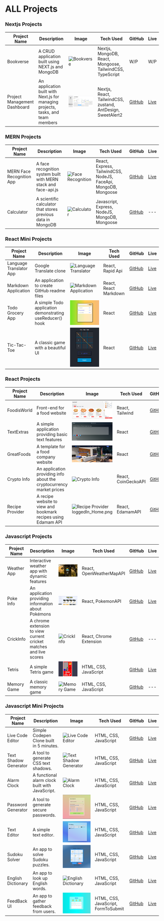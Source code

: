# ALL Projects

### Nextjs Projects

| Project Name                     | Description                                                                         | Image                                                                                                                      | Tech Used                                           | GitHub                                                | Live                                                 |
|----------------------------------|-------------------------------------------------------------------------------------|----------------------------------------------------------------------------------------------------------------------------|----------------------------------------------------|-------------------------------------------------------|------------------------------------------------------|
| Bookverse                        | A CRUD application built using NEXT.js and MongoDB                                  | ![Bookverse](https://private-user-images.githubusercontent.com/121796450/354179298-adc07bfd-0ba9-4c95-a5de-ad08cc0fd017.png) | Nextjs, MongoDB, React, Mongoose, TailwindCSS, TypeScript | W/P                                                   | W/P                                                  |
| Project Management Dashboard     | An application built with Next.js for managing projects, tasks, and team members    | ![Project Management Dashboard](https://raw.githubusercontent.com/replyre/All_Projects/main/pmanager.png)                   | Nextjs, React, TailwindCSS, zustand, AntDesign, SweetAlert2 | [GitHub](https://github.com/replyre/project-management-dashboard) | [Live](https://project-management-dashboard-one.vercel.app/) |

### MERN Projects

| Project Name                     | Description                                                                         | Image                                                                                                                      | Tech Used                                           | GitHub                                                | Live                                                 |
|----------------------------------|-------------------------------------------------------------------------------------|----------------------------------------------------------------------------------------------------------------------------|----------------------------------------------------|-------------------------------------------------------|------------------------------------------------------|
| MERN Face Recognition App        | A face recognition system built with MERN stack and face-api.js                     | ![Face Recognition](https://private-user-images.githubusercontent.com/121796450/319318909-70848b3b-e41a-4f02-8cf6-ea0b4d8737b2.png) | React, Express, TailwindCSS, NodeJS, FaceApi, MongoDB, Mongoose | [GitHub](https://github.com/replyre/face-recognition-mern-app) | [Live](face-recognition-mern-app.vercel.app/)       |
| Calculator                       | A scientific calculator that stores previous data in MongoDB                        | ![Calculator](https://private-user-images.githubusercontent.com/121796450/328232296-701b0aba-4ce1-424f-b37f-1e002051fbcd.png) | Javascript, Express, NodeJS, MongoDB, Mongoose     | [GitHub](https://github.com/replyre/calculator-JS-MongoDB)  | ---                                                  |

### React Mini Projects

| Project Name                     | Description                                                                         | Image                                                                                                                      | Tech Used                                           | GitHub                                                | Live                                                 |
|----------------------------------|-------------------------------------------------------------------------------------|----------------------------------------------------------------------------------------------------------------------------|----------------------------------------------------|-------------------------------------------------------|------------------------------------------------------|
| Language Translator App          | Google Translate clone                                                              | ![Language Translator](https://private-user-images.githubusercontent.com/121796450/355037071-762d1c49-a01f-434c-a025-fb4b665f1820.png) | React, Rapid Api                                    | [GitHub](https://github.com/replyre/translator-app)   | [Live](translator-app-sigma.vercel.app)              |
| Markdown Application             | An application to create GitHub readme files                                        | ![Markdown Application](https://private-user-images.githubusercontent.com/121796450/355027455-cb1ac36e-919b-4b15-9d82-7459b64544fb.png) | React, React Markdown                               | [GitHub](https://github.com/replyre/markdown-app)     | [Live](replyre.github.io/markdown-app/)              |
| Todo Grocery App                 | A simple Todo application demonstrating useReducer() hook                           | ![Todo Grocery App](https://raw.githubusercontent.com/replyre/All_Projects/main/grocery.png)                              | React                                               | [GitHub](https://github.com/replyre/grocery-todo-app) | [Live](https://replyre.github.io/grocery-todo-app/)  |
| Tic-Tac-Toe                      | A classic game with a beautiful UI                                                  | ![Tic-Tac-Toe](https://raw.githubusercontent.com/replyre/All_Projects/main/tictactoe.png)                                 | React                                               | [GitHub](https://github.com/replyre/Tic_Tac_Toe-React)| [Live](https://replyre.github.io/Tic_Tac_Toe-React/) |

### React Projects

| Project Name                     | Description                                                                         | Image                                                                                                                      | Tech Used                                           | GitHub                                                | Live                                                 |
|----------------------------------|-------------------------------------------------------------------------------------|----------------------------------------------------------------------------------------------------------------------------|----------------------------------------------------|-------------------------------------------------------|------------------------------------------------------|
| FoodisWorld                      | Front-end for a food website                                                        | ![FoodisWorld](https://raw.githubusercontent.com/replyre/All_Projects/main/FoodisWorld.png)                                | React, Tailwind                                     | [GitHub](https://github.com/replyre/FoodisWorld)      | [Live](https://foodisworld.web.app/)                 |
| TextExtras                       | A simple application providing basic text features                                  | ![TextExtras](https://raw.githubusercontent.com/replyre/All_Projects/main/textExtras.png)                                  | React                                               | [GitHub](https://github.com/replyre/textExtras)       | [Live](https://replyre.github.io/textExtras/)        |
| GreatFoods                       | A template for a food company website                                               | ![GreatFoods](https://raw.githubusercontent.com/replyre/Geekfood/main/greatFood.png)                                       | React                                               | [GitHub](https://github.com/replyre/Geekfood)         | [Live](geekfood-zeta.vercel.app)                     |
| Crypto Info                      | An application providing info about the cryptocurrency market prices                | ![Crypto Info](https://private-user-images.githubusercontent.com/121796450/348572706-0f415f30-cdf6-42cf-9034-27ebf083dfb4.png) | React, CoinGeckoAPI                                 | [GitHub](https://github.com/replyre/Crypto_info)      | [Live](crypto-provider.web.app/)                     |
| Recipe Provider                  | A recipe website to view and bookmark recipes using Edamam API                      | ![Recipe Provider](https://github.com/replyre/Recipe_App/blob/main/Screenshots/1)loggedIn_Home.png                         | React, EdamamAPI                                    | [GitHub](https://github.com/replyre/Recipe_App)       | [Live](recipe-app-872e3.web.app/)                    |

### Javascript Projects

| Project Name                     | Description                                                                         | Image                                                                                                                      | Tech Used                                           | GitHub                                                | Live                                                 |
|----------------------------------|-------------------------------------------------------------------------------------|----------------------------------------------------------------------------------------------------------------------------|----------------------------------------------------|-------------------------------------------------------|------------------------------------------------------|
| Weather App                      | Interactive weather app with dynamic features                                       | ![Weather App](https://raw.githubusercontent.com/replyre/WeatherAPP/main/images/Screenshot%20Weather%20App.png)            | React, OpenWeatherMapAPI                            | [GitHub](https://github.com/replyre/WeatherAPP)       | [Live](replyre.github.io/WeatherAPP/)                |
| Poke Info                        | An application providing information about Pokémons                                 | ![Poke Info](https://raw.githubusercontent.com/replyre/All_Projects/main/poke.png)                                         | React, PokemonAPI                                   | [GitHub](https://github.com/replyre/poke-info)        | [Live](replyre.github.io/poke-info/)                 |
| CrickInfo                        | A chrome extension to view current cricket matches and live scores                  | ![CrickInfo](https://private-user-images.githubusercontent.com/121796450/340764476-365de6b0-b1be-4484-92b6-57e92c2a2c3e.png)| React, Chrome Extension                             | [GitHub](https://github.com/replyre/CricInfo)         | ---                                                  |
| Tetris                           | A simple Tetris game                                                                | ![Tetris](https://raw.githubusercontent.com/replyre/All_Projects/main/Screenshot%20(490).png)                              | HTML, CSS, JavaScript                               | [GitHub](https://github.com/replyre/tetris-game)      | [Live](https://replyre.github.io/tetris-game/)       |
| Memory Game                      | A classic memory game                                                               | ![Memory Game](https://private-user-images.githubusercontent.com/121796450/278437730-3869c4fb-c4f1-4793-aac9-ca63c2236262.png) | HTML, CSS, JavaScript                               | [GitHub](https://github.com/replyre/memory-game)      | ---                                                  |


### Javascript Mini Projects

| Project Name           | Description                                 | Image                                                                                                                      | Tech Used                 | GitHub                                               | Live                                                   |
|------------------------|---------------------------------------------|----------------------------------------------------------------------------------------------------------------------------|---------------------------|------------------------------------------------------|--------------------------------------------------------|
| Live Code Editor       | Simple Codepen Clone built in 5 minutes.    | ![Live Code Editor](https://private-user-images.githubusercontent.com/121796450/313085394-cdca79ef-240b-4cf1-9f2a-7631419aa083.png) | HTML, CSS, JavaScript     | [GitHub](https://github.com/replyre/Online-Code-Editor) | [Live](https://replyre.github.io/Online-Code-Editor/) |
| Text Shadow Generator  | A tool to generate CSS text shadows.        | ![Text Shadow Generator](https://example.com/text-shadow-generator.png)                                                    | HTML, CSS, JavaScript     | [GitHub](https://github.com/example/text-shadow-generator) | [Live](https://example.github.io/text-shadow-generator/) |
| Alarm Clock            | A functional alarm clock built with JavaScript. | ![Alarm Clock](https://example.com/alarm-clock.png)                                                                       | HTML, CSS, JavaScript     | [GitHub](https://github.com/example/alarm-clock)    | [Live](https://example.github.io/alarm-clock/)       |
| Password Generator     | A tool to generate secure passwords.        | ![Password Generator](https://raw.githubusercontent.com/replyre/All_Projects/main/passGenerator.png)                      | HTML, CSS, JavaScript     | [GitHub](https://github.com/replyre/PasswordGenerator) | [Live](https://replyre.github.io/PasswordGenerator/)  |
| Text Editor            | A simple text editor.                       | ![Text Editor](https://raw.githubusercontent.com/replyre/All_Projects/main/TextEditor.png)                                | HTML, CSS, JavaScript     | [GitHub](https://github.com/replyre/TextEditor)      | [Live](https://replyre.github.io/TextEditor/)        |
| Sudoku Solver          | An app to solve Sudoku puzzles.             | ![Sudoku Solver](https://raw.githubusercontent.com/replyre/All_Projects/main/SudokuSolver.png)                            | HTML, CSS, JavaScript     | [GitHub](https://github.com/replyre/Sudoku_Solver/)  | [Live](https://replyre.github.io/Sudoku_Solver/)     |
| English Dictionary     | An app to look up English words.            | ![English Dictionary](https://private-user-images.githubusercontent.com/121796450/273465790-74219858-7bcd-48fa-9b67-dc56a4daedd8.png) | HTML, CSS, JavaScript     | [GitHub](https://github.com/replyre/Eng_Dictionary)  | [Live](https://replyre.github.io/Eng_Dictionary/)    |
| FeedBack UI            | An app to gather feedback from users.       | ![FeedBack UI](https://raw.githubusercontent.com/replyre/All_Projects/main/FeedBackUI.png)                                | HTML, CSS, JavaScript, FormToSubmit | [GitHub](https://replyre.github.io/Feedback_UI/)     | [Live](https://github.com/replyre/Feedback_UI)       |
